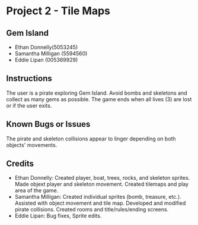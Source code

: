 #	Project	2 - Tile Maps

##	Gem Island

* Ethan Donnelly(5053245)
*	Samantha Milligan (5594560)
* Eddie Lipan (005369929)

##	Instructions
The user is a pirate exploring Gem Island. Avoid bombs and skeletons and collect as many gems as possible. The game ends when all lives (3) are lost or if the user exits.

##	Known	Bugs	or	Issues
The pirate and skeleton collisions appear to linger depending on both objects' movements.

##	Credits

* Ethan Donnelly: Created player, boat, trees, rocks, and skeleton sprites. Made objext player and skeleton movement. Created tilemaps and play area of the game.
*	Samantha Milligan: Created individual sprites (bomb, treasure, etc.). Assisted with object movement and tile map. Developed and modified pirate collisions. Created rooms and title/rules/ending screens.
* Eddie Lipan: Bug fixes, Sprite edits.
